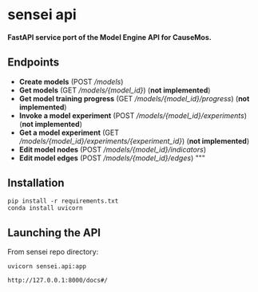 # sensei api

#### FastAPI service port of the Model Engine API for CauseMos.

## Endpoints
* **Create models** (POST _/models_)
* **Get models** (GET _/models/{model_id}_) (__not implemented__)
* **Get model training progress** (GET _/models/{model_id}/progress_) (__not implemented__)
* **Invoke a model experiment** (POST _/models/{model_id}/experiments_) (__not implemented__)
* **Get a model experiment** (GET _/models/{model_id}/experiments/{experiment_id}_) (__not implemented__)
* **Edit model nodes** (POST _/models/{model_id}/indicators_)
* **Edit model edges** (POST _/models/{model_id}/edges_)
"""


## Installation
```
pip install -r requirements.txt
conda install uvicorn
```

## Launching the API

From sensei repo directory:
```
uvicorn sensei.api:app
```

```
http://127.0.0.1:8000/docs#/
```
